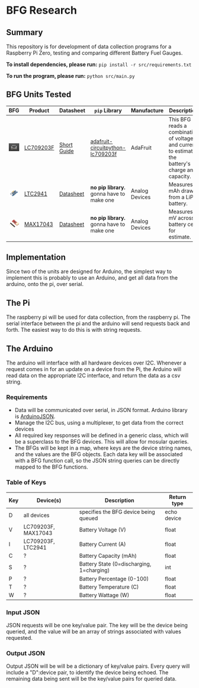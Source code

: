 # BFG Research

## Summary

This repository is for development of data collection programs for a Raspberry Pi Zero, testing and comparing different Battery Fuel Gauges.

**To install dependencies, please run:** `pip install -r src/requirements.txt`

**To run the program, please run:** `python src/main.py`

## BFG Units Tested

| BFG                                            | Product                                                                                        | Datasheet                                                                    | `pip` Library                                                                                    | Manufacture    | Description                                                                                         |
| ---------------------------------------------- | ---------------------------------------------------------------------------------------------- | ---------------------------------------------------------------------------- | ------------------------------------------------------------------------------------------------ | -------------- | --------------------------------------------------------------------------------------------------- |
| <img src="img/BFG1.jpg" width=300 alt='BFG_1'> | [LC709203F](https://www.adafruit.com/product/4712)                                             | [Short Guide](datasheets/adafruit-lc709203f-lipo-lipoly-battery-monitor.pdf) | [adafruit-circuitpython-lc709203f](https://github.com/adafruit/Adafruit_CircuitPython_LC709203F) | AdaFruit       | This BFG reads a combination of voltage and current, to estimate the battery's charge and capacity. |
| <img src='img/BFG2.jpg' width=300 alt='BFG_2'> | [LTC2941](https://www.analog.com/en/products/ltc2941.html#product-overview)                    | [Datasheet](datasheets/LTC2941.pdf)                                          | **no pip library.** gonna have to make one                                                       | Analog Devices | Measures mAh drawn from a LiPo battery.                                                             |
| <img src='img/BFG3.jpg' width=300 alt='BFG_3'> | [MAX17043](https://www.maximintegrated.com/en/products/power/battery-management/MAX17043.html) | [Datasheet](datasheets/MAX17043-MAX17044.pdf)                                | **no pip library.** gonna have to make one                                                       | Analog Devices | Measures mV across battery cell for estimate.                                                       |

## Implementation

Since two of the units are designed for Arduino, the simplest way to implement this is probably to use an Arduino, and get all data from the arduino, onto the pi, over serial.

## The Pi

The raspberry pi will be used for data collection, from the raspberry pi. The serial interface between the pi and the arduino will send requests back and forth. The easiest way to do this is with string requests.

## The Arduino

The arduino will interface with all hardware devices over I2C. Whenever a request comes in for an update on a device from the Pi, the Arduino will read data on the appropriate I2C interface, and return the data as a csv string.

### Requirements

- Data will be communicated over serial, in JSON format. Arduino library is [ArduinoJSON](https://arduinojson.org/).
- Manage the I2C bus, using a multiplexer, to get data from the correct devices
- All required key responses will be defined in a generic class, which will be a superclass to the BFG devices. This will allow for mosular queries.
- The BFGs will be kept in a map, where keys are the device string names, and the values are the BFG objects. Each data key will be associated with a BFG function call, so the JSON string queries can be directly mapped to the BFG functions.

### Table of Keys

| Key | Device(s) | Description | Return type |
| --- | --------- | ----------- | ------------ |
| D | all devices | specifies the BFG device being queued | echo device |
| V | LC709203F, MAX17043 | Battery Voltage (V) | float |
| I | LC709203F, LTC2941 | Battery Current (A) | float |
| C | ? | Battery Capacity (mAh) | float |
| S | ? | Battery State (0=discharging, 1=charging) | int |
| P | ? | Battery Percentage (0-100) | float |
| T | ? | Battery Temperature (C) | float |
| W | ? | Battery Wattage (W) | float |

### Input JSON

JSON requests will be one key/value pair. The key will be the device being queried, and the value will be an array of strings associated with values requested.

### Output JSON

Output JSON will be will be a dictionary of key/value pairs. Every query will include a "D":device pair, to identify the device being echoed. The remaining data being sent will be the key/value pairs for queried data.
